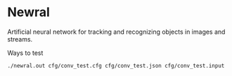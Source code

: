 # Newral

Artificial neural network for tracking and recognizing objects in images and streams.

Ways to test

```bash
./newral.out cfg/conv_test.cfg cfg/conv_test.json cfg/conv_test.input
```